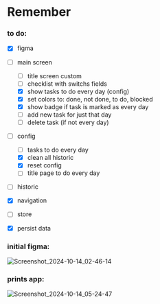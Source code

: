 # Remember

### to do:
- [x] figma
- [ ] main screen
  - [ ] title screen custom
  - [ ] checklist with switchs fields
  - [x] show tasks to do every day (config)
  - [x] set colors to: done, not done, to do, blocked
  - [x] show badge if task is marked as every day
  - [ ] add new task for just that day
  - [ ] delete task (if not every day)
- [ ] config
  - [ ] tasks to do every day
  - [x] clean all historic
  - [x] reset config
  - [ ] title page to do every day
- [ ] historic
- [x] navigation
- [ ] store
- [x] persist data


### initial figma:
![Screenshot_2024-10-14_02-46-14](https://github.com/user-attachments/assets/0ad7fcc3-90ec-4d45-8254-55e2a506ff85)

### prints app:
![Screenshot_2024-10-14_05-24-47](https://github.com/user-attachments/assets/1e2f7d3c-2ea9-417f-aa7c-2fc7cc1b80f4)

